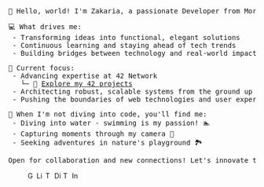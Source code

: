<pre>
👋 Hello, world! I'm Zakaria, a passionate Developer from Morocco.
</pre>

<pre>
💻 What drives me:
 - Transforming ideas into functional, elegant solutions
 - Continuous learning and staying ahead of tech trends
 - Building bridges between technology and real-world impact
</pre>

<pre>
🎯 Current focus:
 - Advancing expertise at 42 Network
   └─ 🔗 <a href="https://github.com/zelhajou/42cursus">Explore my 42 projects</a>
 - Architecting robust, scalable systems from the ground up
 - Pushing the boundaries of web technologies and user experience
</pre>

<pre>
🌊 When I'm not diving into code, you'll find me:
 - Diving into water - swimming is my passion! 🏊
 - Capturing moments through my camera 📸
 - Seeking adventures in nature's playground 🏞️
</pre>

<pre align="left">
Open for collaboration and new connections! Let's innovate together. 💡 
</pre>

<blockquote>
<div>
 <a href="mailto:zelhajou@gmail.com">
     <img
       align="left"
       alt="Gmail"
       width="15px"
       src="https://cdn.simpleicons.org/gmail/000/fff"
     />
   </a>
   <a href="https://www.linkedin.com/in/zelhajou/">
     <img
       align="left"
       alt="Linkedin"
       width="15px"
       src="https://cdn.simpleicons.org/linkedin/000/fff"
     />
   </a>
   <a href="https://twitter.com/zelhajou">
     <img
       align="left"
       alt="Twitter"
       width="15px"
       src="https://cdn.simpleicons.org/x/000/fff"
     />
   </a>
   <a href="https://discord.com/users/aaaikrz">
     <img
       align="left"
       alt="Discord"
       width="15px"
       src="https://cdn.simpleicons.org/discord/000/fff"
     />
   </a>
   <a href="https://t.me/aaaikrz">
     <img
       align="left"
       alt="Telegram"
       width="15px"
       src="https://cdn.simpleicons.org/telegram/000/fff"
     />
   </a>
   <a href="https://www.instagram.com/aaaikrz/">
     <img
       align="left"
       alt="Instagram"
       width="15px"
       src="https://cdn.simpleicons.org/instagram/000/fff"
     />
   </a>
</div>
</blockquote>
